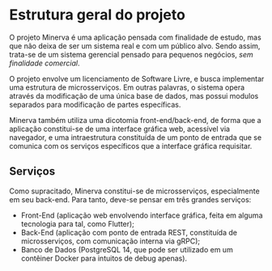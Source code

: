 # Estrutura geral do projeto

O projeto Minerva é uma aplicação pensada com finalidade de estudo, mas que
não deixa de ser um sistema real e com um público alvo. Sendo assim, trata-se
de um sistema gerencial pensado para pequenos negócios, *sem finalidade comercial*.

O projeto envolve um licenciamento de Software Livre, e busca implementar uma
estrutura de microsserviços. Em outras palavras, o sistema opera através da modificação
de uma única base de dados, mas possui modulos separados para modificação de partes
específicas.

Minerva também utiliza uma dicotomia front-end/back-end, de forma que a aplicação
constitui-se de uma interface gráfica web, acessível via navegador, e uma intraestrutura
constituída de um ponto de entrada que se comunica com os serviços específicos que
a interface gráfica requisitar.

## Serviços

Como supracitado, Minerva constitui-se de microsserviços, especialmente em seu back-end.
Para tanto, deve-se pensar em três grandes serviços:

- Front-End (aplicação web envolvendo interface gráfica, feita em alguma tecnologia
  para tal, como Flutter);
- Back-End (aplicação com ponto de entrada REST, constituída de microsserviços, com
  comunicação interna via gRPC);
- Banco de Dados (PostgreSQL 14, que pode ser utilizado em um contêiner Docker para
  intuitos de debug apenas).

